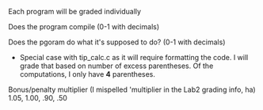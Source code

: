 Each program will be graded individually

Does the program compile (0-1 with decimals)  

Does the pgoram do what it's supposed to do? (0-1 with decimals)
* Special case with tip_calc.c as it will require formatting the code. I will grade that based on number of excess parentheses. Of the computations, I only have **4** parentheses.

Bonus/penalty multiplier (I mispelled 'multiplier in the Lab2 grading info, ha)  
1.05, 1.00, .90, .50
